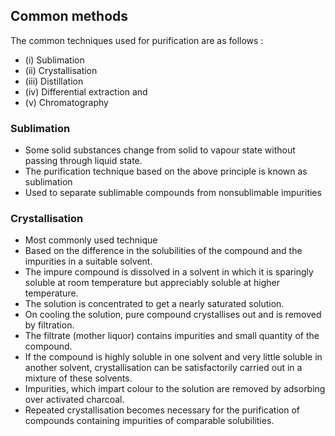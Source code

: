 ## Common methods 
The common techniques used for purification are as follows :
* (i) Sublimation
* (ii) Crystallisation
* (iii) Distillation
* (iv) Differential extraction and
* (v) Chromatography

### Sublimation
* Some solid substances change from solid to vapour state without passing through liquid state. 
* The purification technique based on the above principle is known as sublimation 
* Used to separate sublimable compounds from nonsublimable impurities

### Crystallisation
* Most commonly used technique
* Based on the difference in the solubilities of the compound and the impurities in a suitable solvent. 
* The impure compound is dissolved in a solvent in which it is sparingly soluble at room temperature but appreciably soluble at higher temperature.
* The solution is concentrated to get a nearly saturated solution. 
* On cooling the solution, pure compound crystallises out and is removed by filtration. 
* The filtrate (mother liquor) contains impurities and small quantity of the compound. 
* If the compound is highly soluble in one solvent and very little soluble in another solvent, crystallisation can be satisfactorily carried out in a mixture of these
solvents. 
* Impurities, which impart colour to the solution are removed by adsorbing over activated charcoal. 
* Repeated crystallisation becomes necessary for the purification of compounds containing impurities of comparable solubilities.
